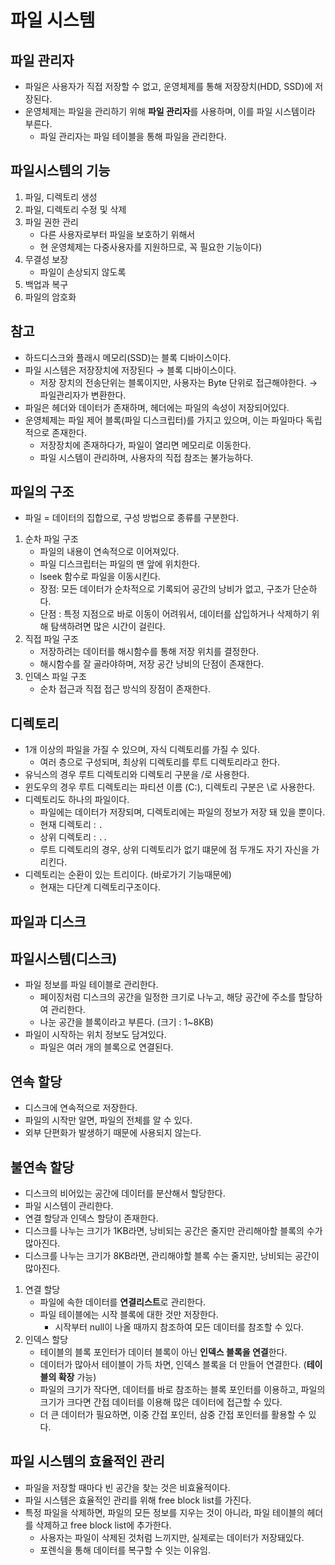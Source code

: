 # 파일 시스템

## 파일 관리자

* 파일은 사용자가 직접 저장할 수 없고, 운영체제를 통해 저장장치(HDD, SSD)에 저장된다.
* 운영체제는 파일을 관리하기 위해 **파일 관리자**를 사용하며, 이를 파일 시스템이라 부른다.
  * 파일 관리자는 파일 테이블을 통해 파일을 관리한다.

## 파일시스템의 기능

1. 파일, 디렉토리 생성
2. 파일, 디렉토리 수정 및 삭제
3. 파일 권한 관리
   * 다른 사용자로부터 파일을 보호하기 위해서
   * 현 운영체제는 다중사용자를 지원하므로, 꼭 필요한 기능이다)
4. 무결성 보장
   * 파일이 손상되지 않도록
5. 백업과 복구
6. 파일의 암호화

## 참고

* 하드디스크와 플래시 메모리(SSD)는 블록 디바이스이다.
* 파일 시스템은 저장장치에 저장된다 → 블록 디바이스이다.
  * 저장 장치의 전송단위는 블록이지만, 사용자는 Byte 단위로 접근해야한다. → 파일관리자가 변환한다.
* 파일은 헤더와 데이터가 존재하며, 헤더에는 파일의 속성이 저장되어있다.
* 운영체제는 파일 제어 블록(파일 디스크립터)를 가지고 있으며, 이는 파일마다 독립적으로 존재한다.
  * 저장장치에 존재하다가, 파일이 열리면 메모리로 이동한다.
  * 파일 시스템이 관리하며, 사용자의 직접 참조는 불가능하다.

## 파일의 구조

* 파일 = 데이터의 집합으로, 구성 방법으로 종류를 구분한다.

1. 순차 파일 구조
   * 파일의 내용이 연속적으로 이어져있다.
   * 파일 디스크립터는 파일의 맨 앞에 위치한다.
   * lseek 함수로 파일을 이동시킨다.
   * 장점: 모든 데이터가 순차적으로 기록되어 공간의 낭비가 없고, 구조가 단순하다.
   * 단점 : 특정 지점으로 바로 이동이 어려워서, 데이터를 삽입하거나 삭제하기 위해 탐색하려면 많은 시간이 걸린다.
2. 직접 파일 구조
   * 저장하려는 데이터를 해시함수를 통해 저장 위치를 결정한다.
   * 해시함수를 잘 골라야하며, 저장 공간 낭비의 단점이 존재한다.
3. 인덱스 파일 구조
   * 순차 접근과 직접 접근 방식의 장점이 존재한다.



## 디렉토리

* 1개 이상의 파일을 가질 수 있으며, 자식 디렉토리를 가질 수 있다.
  * 여러 층으로 구성되며, 최상위 디렉토리를 루트 디렉토리라고 한다.
* 유닉스의 경우 루트 디렉토리와 디렉토리 구분을 /로 사용한다.
* 윈도우의 경우 루트 디렉토리는 파티션 이름 (C:), 디렉토리 구분은 \로 사용한다.
* 디렉토리도 하나의 파일이다.
  * 파일에는 데이터가 저장되며, 디렉토리에는 파일의 정보가 저장 돼 있을 뿐이다.
  * 현재 디렉토리 : `.`
  * 상위 디렉토리 : `..`
  * 루트 디렉토리의 경우, 상위 디렉토리가 없기 떄문에 점 두개도 자기 자신을 가리킨다.
* 디렉토리는 순환이 있는 트리이다. (바로가기 기능때문에)
  * 현재는 다단계 디렉토리구조이다.



## 파일과 디스크

## 파일시스템(디스크)

* 파일 정보를 파일 테이블로 관리한다.
  * 페이징처럼 디스크의 공간을 일정한 크기로 나누고, 해당 공간에 주소를 할당하여 관리한다.
  * 나눈 공간을 블록이라고 부른다. (크기 : 1\~8KB)
* 파일이 시작하는 위치 정보도 담겨있다.
  * 파일은 여러 개의 블록으로 연결된다.

## 연속 할당

* 디스크에 연속적으로 저장한다.
* 파일의 시작만 알면, 파일의 전체를 알 수 있다.
* 외부 단편화가 발생하기 때문에 사용되지 않는다.

## 불연속 할당

* 디스크의 비어있는 공간에 데이터를 분산해서 할당한다.
* 파일 시스템이 관리한다.
* 연결 할당과 인덱스 할당이 존재한다.
* 디스크를 나누는 크기가 1KB라면, 낭비되는 공간은 줄지만 관리해아할 블록의 수가 많아진다.
* 디스크를 나누는 크기가 8KB라면, 관리해야할 블록 수는 줄지만, 낭비되는 공간이 많아진다.

1. 연결 할당
   * 파일에 속한 데이터를 **연결리스트**로 관리한다.
   * 파일 테이블에는 시작 블록에 대한 것만 저장한다.
     * 시작부터 null이 나올 때까지 참조하여 모든 데이터를 참조할 수 있다.
2. 인덱스 할당
   * 테이블의 블록 포인터가 데이터 블록이 아닌 **인덱스 블록을 연결**한다.
   * 데이터가 많아서 테이블이 가득 차면, 인덱스 블록을 더 만들어 연결한다. (**테이블의 확장** 가능)
   * 파일의 크기가 작다면, 데이터를 바로 참조하는 블록 포인터를 이용하고, 파일의 크기가 크다면 간접 데이터를 이용해 많은 데이터에 접근할 수 있다.
   * 더 큰 데이터가 필요하면, 이중 간접 포인터, 삼중 간접 포인터를 활용할 수 있다.

## 파일 시스템의 효율적인 관리

* 파일을 저장할 때마다 빈 공간을 찾는 것은 비효율적이다.
* 파일 시스템은 효율적인 관리를 위해 free block list를 가진다.
* 특정 파일을 삭제하면, 파일의 모든 정보를 지우는 것이 아니라, 파일 테이블의 헤더를 삭제하고 free block list에 추가한다.
  * 사용자는 파일이 삭제된 것처럼 느끼지만, 실제로는 데이터가 저장돼있다.
  * 포렌식을 통해 데이터를 복구할 수 잇는 이유임.
